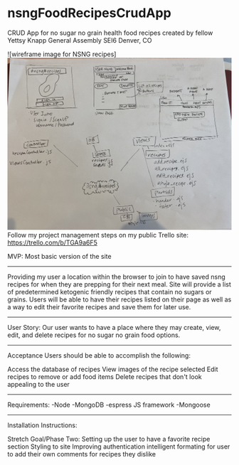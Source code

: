 # nsngFoodRecipesCrudApp
CRUD App for no sugar no grain health food recipes created by fellow Yettsy Knapp 
General Assembly SEI6 Denver, CO


![wireframe image for NSNG recipes]<img src="images/nsngRecipesApp.png">
Follow my project management steps on my public Trello site:  https://trello.com/b/TGA9a6F5

MVP: Most basic version of the site 
____________________________________________

Providing my user a location within the browser to join to have saved nsng recipes for when they are prepping for their next meal. 
Site will provide a list of predetermined ketogenic friendly recipes that contain no sugars or grains. Users will be able to have their recipes listed on their page as well as a way to edit their favorite recipes and save them for later use. 


________________________________________________
User Story:
Our user wants to have a place where they may create, view, edit, and delete recipes for no sugar no grain food options.
________________________________________________
Acceptance
Users should be able to accomplish the following:

Access the database of recipes
View images of the recipe selected
Edit recipes to remove or add food items
Delete recipes that don't look appealing to the user
___________________________________________
Requirements:
-Node
-MongoDB
-espress JS framework
-Mongoose
_____________________________________________
Installation Instructions:


Stretch Goal/Phase Two:
Setting up the user to have a favorite recipe section
Styling to site
Improving authentication
intelligent formating for user to add their own comments for recipes they dislike